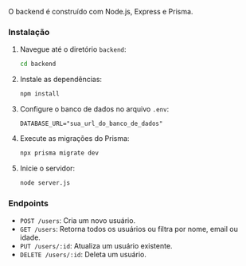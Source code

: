 O backend é construído com Node.js, Express e Prisma.

### Instalação

1. Navegue até o diretório `backend`:
    ```sh
    cd backend
    ```

2. Instale as dependências:
    ```sh
    npm install
    ```

3. Configure o banco de dados no arquivo `.env`:
    ```
    DATABASE_URL="sua_url_do_banco_de_dados"
    ```

4. Execute as migrações do Prisma:
    ```sh
    npx prisma migrate dev
    ```

5. Inicie o servidor:
    ```sh
    node server.js
    ```

### Endpoints

- `POST /users`: Cria um novo usuário.
- `GET /users`: Retorna todos os usuários ou filtra por nome, email ou idade.
- `PUT /users/:id`: Atualiza um usuário existente.
- `DELETE /users/:id`: Deleta um usuário.
